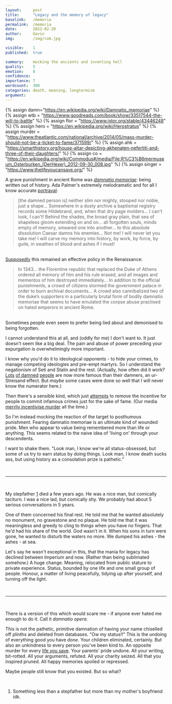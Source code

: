 ```yaml
---
layout:     post
title:      "Legacy and the memory of legacy"
baselink:   /memoria
permalink:  /memoria
date:       2022-02-20
author:     Gavin   
img:        /img/com.jpg

visible:    1
published:  true

summary:    mocking the ancients and inventing hell
quality:    5
emotion: 	8
confidence: 
importance: 7
wordcount:  300
categories: death, meaning, longtermism
argument:   
---
```


{%	assign damn="https://en.wikipedia.org/wiki/Damnatio_memoriae"	%}
{%	assign wtb = "https://www.goodreads.com/book/show/33517544-the-will-to-battle" %}
{%	assign flor = "https://www.jstor.org/stable/43446248"	%}
{% 	assign hero = "https://en.wikipedia.org/wiki/Herostratus" 	%}
{% 	assign murder = "https://www.theatlantic.com/national/archive/2014/05/mass-murder-should-not-be-a-ticket-to-fame/371599/"	%}
{%	assign ahk = "https://smarthistory.org/house-altar-depicting-akhenaten-nefertiti-and-three-of-their-daughters/"	%}
{%	assign co = "https://en.wikipedia.org/wiki/Commodus#/media/File:R%C3%B6mermuseum_Osterburken_(DerHexer)_2012-09-30_008.jpg"		%}
{%	assign singer = "https://www.thelifeyoucansave.org/"		%}



A grave punishment in ancient Rome was _<a href="{{damn}}">damnatio memoriae</a>_: being written out of history. Ada Palmer's extremely melodramatic and for all I know accurate <a href="{{wtb}}">portrayal</a>:

> [the damned person is] neither slim nor mighty, stooped nor noble, just a shape... Somewhere in a dusty archive a baptismal registry records some Hildebrand, and, when that dry page molders... I can't look, I can't! Behind the shades, the broad gray plain, that sea of shapeless gloom extending on and on... all forgotten souls, minds empty of memory, smeared one into another... to this absolute dissolution Caesar damns his enemies... Not me! I will never let you take me! I will carve my memory into history, by work, by force, by guile, in swathes of blood and ashes if I must!

<br><a href="{{flor}}">Supposedly</a> this remained an effective policy in the Renaissance:

> In 1343... the Florentine republic that replaced the Duke of Athens ordered all memory of him and his rule erased, and all images and mementos of him destroyed immediately... In addition to the official punishments, a crowd of citizens stormed the government palace in order to
burn archival documents... A crowd also cannibalized two of the duke’s supporters in a particularly brutal form of bodily damnatio memoriae that seems to have emulated
the corpse abuse practised on hated emperors in ancient Rome.


<br>Sometimes people even seem to prefer being lied about and demonised to being forgotten.

I cannot understand this at all, and (oddly for me) I don't want to. It just doesn't seem like a big deal. The pain and abuse of power preceding your expurgation is overwhelmingly more important. 

I know why you'd do it to ideological opponents - to hide your crimes, to manage competing ideologies and pre-empt martyrs. So I understand the negationism of Seti and Stalin and the rest. (Actually, how often did it work? <a href="{{hero}}">Lots</a> <a href="{{ahk}}">of damned</a> <a href="{{co}}">people</a> are now more famous than their damners, an ur-Streisand effect. But _maybe_ some cases were done so well that I will never know the numerator here.) 

Then there's a sensible kind, which just <a href="{{hero}}">attempts</a> to remove the incentive for people to commit infamous crimes just for the sake of fame. (Our media <a href="{{murder}}">merrily incentivise murder</a> all the time.)

So I'm instead mocking the reaction of the target to posthumous punishment. Fearing damnatio memoriae is an ultimate kind of wounded pride. Men who appear to value being remembered more than life or anything. This seems related to the naive idea of 'living on' through your descendents.

I want to shake them. "Look man, I know we're all status-obsessed, but some of us try to earn status by doing things. Look man, I know death sucks ass, but using history as a consolation prize is pathetic." 

<br>

---

<br>

My stepfather <a href="#fn:1" id="fnref:1">1</a> died a few years ago. He was a nice man, but comically taciturn. I was a nice lad, but comically shy. We probably had about 5 serious conversations in 5 years. 

One of them concerned his final rest. He told me that he wanted absolutely no monument, no gravestone and no plaque. He told me that it was meaningless and greedy to cling to things when you have no fingers. That he'd had his share of the world. God wasn't in it. When his sons in turn were gone, he wanted to disturb the waters no more. We dumped his ashes - the ashes - at sea.

Let's say he wasn't exceptional in this, that the mania for legacy has declined between Imperium and now. (Rather than being sublimated somehow.) A huge change. Meaning, relocated from public stature to private experience. Status, bounded by one life and one small group of people. Honour, a matter of living peacefully, tidying up after yourself, and turning off the light.

<br>

---

<br>

There is a version of this which would scare me - if anyone ever hated me enough to do it. Call it _damnatio opera_.

This is not the pathetic, primitive damnation of having your name chiselled off plinths and deleted from databases. "Ow my status!!" This is the undoing of everything good you have _done_. Your children eliminated, certainly. But also an unkindness to every person you've been kind to. An opposite murder for every <a href="{{singer}}">life you save</a>. Your parents' pride undone. All your writing, bit-rotted. All your arguments, refuted. All your charity seized. All that you inspired pruned. All happy memories spoiled or repressed.

Maybe people still know that you existed. But so what?

<br>

<div class="footnotes">

<ol>
    <!-- 1 -->
    <li class="footnote" id="fn:1">
    	Something less than a stepfather but more than my mother's boyfriend idk.
    </li>
</ol>

</div>